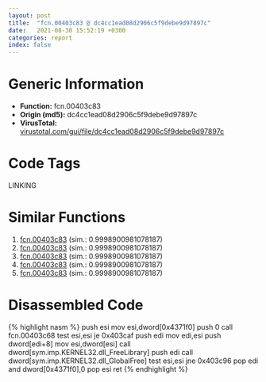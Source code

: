 ```yaml
---
layout: post
title:  "fcn.00403c83 @ dc4cc1ead08d2906c5f9debe9d97897c"
date:   2021-08-30 15:52:19 +0300
categories: report
index: false
---
```


# Generic Information
- **Function:** fcn.00403c83
- **Origin (md5):** dc4cc1ead08d2906c5f9debe9d97897c
- **VirusTotal:** [virustotal.com/gui/file/dc4cc1ead08d2906c5f9debe9d97897c][virustotal_ref]

# Code Tags
<span class="tag" id="LINKING">LINKING</span>


# Similar Functions

1. [fcn.00403c83][similar_1_ref] (sim.: 0.9998900981078187)
2. [fcn.00403c83][similar_2_ref] (sim.: 0.9998900981078187)
3. [fcn.00403c83][similar_3_ref] (sim.: 0.9998900981078187)
4. [fcn.00403c83][similar_4_ref] (sim.: 0.9998900981078187)
5. [fcn.00403c83][similar_5_ref] (sim.: 0.9998900981078187)


# Disassembled Code

{% highlight nasm %}
push esi
mov esi,dword[0x4371f0]
push 0
call fcn.00403c68
test esi,esi
je 0x403caf
push edi
mov edi,esi
push dword[edi+8]
mov esi,dword[esi]
call dword[sym.imp.KERNEL32.dll_FreeLibrary]
push edi
call dword[sym.imp.KERNEL32.dll_GlobalFree]
test esi,esi
jne 0x403c96
pop edi
and dword[0x4371f0],0
pop esi
ret 
{% endhighlight %}


[similar_1_ref]: /report/fcn.00403c83@1d3eceba10cee3c9f2855b7075c73af3
[similar_2_ref]: /report/fcn.00403c83@1d8332b04aa6cb42a2d139b9eba06ba1
[similar_3_ref]: /report/fcn.00403c83@3a87a3aada1d258d323574a2b7fb8ebe
[similar_4_ref]: /report/fcn.00403c83@5d45f3b422873f344665c681426f0ccf
[similar_5_ref]: /report/fcn.00403c83@e7f0482c425f7bc9cd320f60c1cfa28c
[virustotal_ref]: https://www.virustotal.com/gui/file/dc4cc1ead08d2906c5f9debe9d97897c